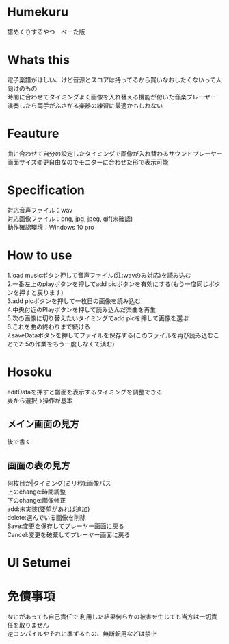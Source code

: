 # Humekuru
譜めくりするやつ　べーた版  

# Whats this

電子楽譜がほしい、けど音源とスコアは持ってるから買いなおしたくないって人向けのもの  
時間に合わせてタイミングよく画像を入れ替える機能が付いた音楽プレーヤー  
演奏したら両手がふさがる楽器の練習に最適かもしれない  

# Feauture
曲に合わせて自分の設定したタイミングで画像が入れ替わるサウンドプレーヤー  
画面サイズ変更自由なのでモニターに合わせた形で表示可能  

# Specification
対応音声ファイル：wav  
対応画像ファイル：png, jpg, jpeg, gif(未確認)  
動作確認環境：Windows 10 pro  

# How to use
1.load musicボタン押して音声ファイル(注:wavのみ対応)を読み込む  
2.一番左上のplayボタンを押してadd picボタンを有効にする(もう一度同じボタンを押すと戻ります)  
3.add picボタンを押して一枚目の画像を読み込む  
4.中央付近のPlayボタンを押して読み込んだ楽曲を再生  
5.次の画像に切り替えたいタイミングでadd picを押して画像を選ぶ  
6.これを曲の終わりまで続ける  
7.saveDataボタンを押してファイルを保存する(このファイルを再び読み込むことで2-5の作業をもう一度しなくて済む)  

# Hosoku
editDataを押すと譜面を表示するタイミングを調整できる   
表から選択->操作が基本  
  
##  メイン画面の見方  
後で書く  


## 画面の表の見方  
何枚目か|タイミング(ミリ秒):画像パス  
上のchange:時間調整  
下のchange:画像修正  
add:未実装(要望があれば追加)  
delete:選んでいる画像を削除  
Save:変更を保存してプレーヤー画面に戻る  
Cancel:変更を破棄してプレーヤー画面に戻る  

# UI Setumei


# 免債事項
なにがあっても自己責任で  利用した結果何らかの被害を生じても当方は一切責任を取りません  
逆コンパイルやそれに準ずるもの、無断転用などは禁止  
